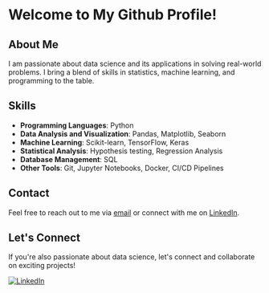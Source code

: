 # Welcome to My Github Profile!

## About Me
I am passionate about data science and its applications in solving real-world problems.
I bring a blend of skills in statistics, machine learning, and programming to the table.

## Skills
- **Programming Languages**: Python
- **Data Analysis and Visualization**: Pandas, Matplotlib, Seaborn
- **Machine Learning**: Scikit-learn, TensorFlow, Keras
- **Statistical Analysis**: Hypothesis testing, Regression Analysis
- **Database Management**: SQL
- **Other Tools**: Git, Jupyter Notebooks, Docker, CI/CD Pipelines

## Contact
Feel free to reach out to me via [email](mailto:zaccaria.amillou@gmail.com) or connect with me on [LinkedIn](https://www.linkedin.com/in/zaccaria-amillou-1a5477231/).

## Let's Connect
If you're also passionate about data science, let's connect and collaborate on exciting projects!

[![LinkedIn](https://img.shields.io/badge/LinkedIn-Connect-blue)](link-to-your-LinkedIn-profile)

